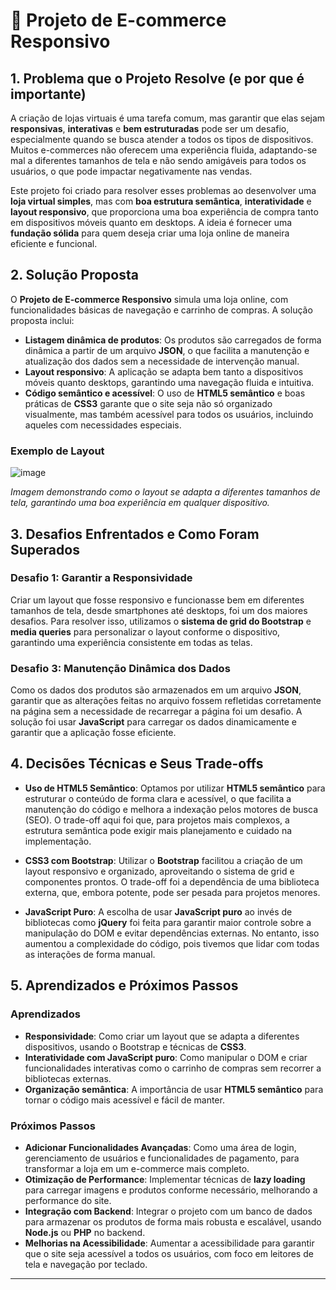 # 🛒 Projeto de E-commerce Responsivo

## 1. Problema que o Projeto Resolve (e por que é importante)

A criação de lojas virtuais é uma tarefa comum, mas garantir que elas sejam **responsivas**, **interativas** e **bem estruturadas** pode ser um desafio, especialmente quando se busca atender a todos os tipos de dispositivos. Muitos e-commerces não oferecem uma experiência fluida, adaptando-se mal a diferentes tamanhos de tela e não sendo amigáveis para todos os usuários, o que pode impactar negativamente nas vendas.

Este projeto foi criado para resolver esses problemas ao desenvolver uma **loja virtual simples**, mas com **boa estrutura semântica**, **interatividade** e **layout responsivo**, que proporciona uma boa experiência de compra tanto em dispositivos móveis quanto em desktops. A ideia é fornecer uma **fundação sólida** para quem deseja criar uma loja online de maneira eficiente e funcional.

## 2. Solução Proposta

O **Projeto de E-commerce Responsivo** simula uma loja online, com funcionalidades básicas de navegação e carrinho de compras. A solução proposta inclui:

- **Listagem dinâmica de produtos**: Os produtos são carregados de forma dinâmica a partir de um arquivo **JSON**, o que facilita a manutenção e atualização dos dados sem a necessidade de intervenção manual.
- **Layout responsivo**: A aplicação se adapta bem tanto a dispositivos móveis quanto desktops, garantindo uma navegação fluida e intuitiva.
- **Código semântico e acessível**: O uso de **HTML5 semântico** e boas práticas de **CSS3** garante que o site seja não só organizado visualmente, mas também acessível para todos os usuários, incluindo aqueles com necessidades especiais.

### Exemplo de Layout

![image](https://github.com/user-attachments/assets/5efbdc4f-9472-45d4-9aa1-a42bdc2f7c38)

*Imagem demonstrando como o layout se adapta a diferentes tamanhos de tela, garantindo uma boa experiência em qualquer dispositivo.*

## 3. Desafios Enfrentados e Como Foram Superados

### Desafio 1: Garantir a Responsividade
Criar um layout que fosse responsivo e funcionasse bem em diferentes tamanhos de tela, desde smartphones até desktops, foi um dos maiores desafios. Para resolver isso, utilizamos o **sistema de grid do Bootstrap** e **media queries** para personalizar o layout conforme o dispositivo, garantindo uma experiência consistente em todas as telas.


### Desafio 3: Manutenção Dinâmica dos Dados
Como os dados dos produtos são armazenados em um arquivo **JSON**, garantir que as alterações feitas no arquivo fossem refletidas corretamente na página sem a necessidade de recarregar a página foi um desafio. A solução foi usar **JavaScript** para carregar os dados dinamicamente e garantir que a aplicação fosse eficiente.

## 4. Decisões Técnicas e Seus Trade-offs

- **Uso de HTML5 Semântico**: Optamos por utilizar **HTML5 semântico** para estruturar o conteúdo de forma clara e acessível, o que facilita a manutenção do código e melhora a indexação pelos motores de busca (SEO). O trade-off aqui foi que, para projetos mais complexos, a estrutura semântica pode exigir mais planejamento e cuidado na implementação.
  
- **CSS3 com Bootstrap**: Utilizar o **Bootstrap** facilitou a criação de um layout responsivo e organizado, aproveitando o sistema de grid e componentes prontos. O trade-off foi a dependência de uma biblioteca externa, que, embora potente, pode ser pesada para projetos menores.

- **JavaScript Puro**: A escolha de usar **JavaScript puro** ao invés de bibliotecas como **jQuery** foi feita para garantir maior controle sobre a manipulação do DOM e evitar dependências externas. No entanto, isso aumentou a complexidade do código, pois tivemos que lidar com todas as interações de forma manual.

## 5. Aprendizados e Próximos Passos

### Aprendizados

- **Responsividade**: Como criar um layout que se adapta a diferentes dispositivos, usando o Bootstrap e técnicas de **CSS3**.
- **Interatividade com JavaScript puro**: Como manipular o DOM e criar funcionalidades interativas como o carrinho de compras sem recorrer a bibliotecas externas.
- **Organização semântica**: A importância de usar **HTML5 semântico** para tornar o código mais acessível e fácil de manter.

### Próximos Passos

- **Adicionar Funcionalidades Avançadas**: Como uma área de login, gerenciamento de usuários e funcionalidades de pagamento, para transformar a loja em um e-commerce mais completo.
- **Otimização de Performance**: Implementar técnicas de **lazy loading** para carregar imagens e produtos conforme necessário, melhorando a performance do site.
- **Integração com Backend**: Integrar o projeto com um banco de dados para armazenar os produtos de forma mais robusta e escalável, usando **Node.js** ou **PHP** no backend.
- **Melhorias na Acessibilidade**: Aumentar a acessibilidade para garantir que o site seja acessível a todos os usuários, com foco em leitores de tela e navegação por teclado.

---

